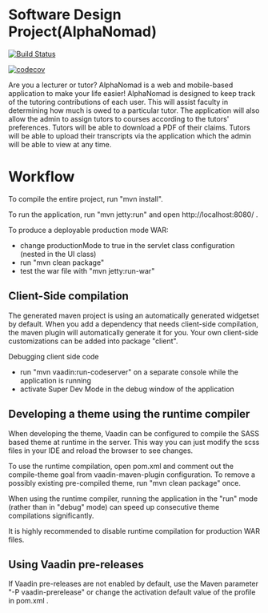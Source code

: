 # Software Design Project(AlphaNomad)

[![Build Status](https://travis-ci.org/aalphanomad/Software_Design_Project.svg?branch=test2)](https://travis-ci.org/aalphanomad/Software_Design_Project)

[![codecov](https://codecov.io/gh/aalphanomad/Software_Design_Project/branch/test2/graph/badge.svg)](https://codecov.io/gh/aalphanomad/Software_Design_Project)


Are you a lecturer or tutor? AlphaNomad is a web and mobile-based application to make your life easier! AlphaNomad is designed to keep track of the tutoring contributions of each user. This will assist faculty in determining how much is owed to a particular tutor. The application will also allow the admin to assign tutors to courses according to the tutors' preferences. Tutors will be able to download a PDF of their claims. Tutors will be able to upload their transcripts via the application which the admin will be able to view at any time.


Workflow
========

To compile the entire project, run "mvn install".

To run the application, run "mvn jetty:run" and open http://localhost:8080/ .

To produce a deployable production mode WAR:
- change productionMode to true in the servlet class configuration (nested in the UI class)
- run "mvn clean package"
- test the war file with "mvn jetty:run-war"

Client-Side compilation
-------------------------

The generated maven project is using an automatically generated widgetset by default. 
When you add a dependency that needs client-side compilation, the maven plugin will 
automatically generate it for you. Your own client-side customizations can be added into
package "client".

Debugging client side code
  - run "mvn vaadin:run-codeserver" on a separate console while the application is running
  - activate Super Dev Mode in the debug window of the application

Developing a theme using the runtime compiler
-------------------------

When developing the theme, Vaadin can be configured to compile the SASS based
theme at runtime in the server. This way you can just modify the scss files in
your IDE and reload the browser to see changes.

To use the runtime compilation, open pom.xml and comment out the compile-theme 
goal from vaadin-maven-plugin configuration. To remove a possibly existing 
pre-compiled theme, run "mvn clean package" once.

When using the runtime compiler, running the application in the "run" mode 
(rather than in "debug" mode) can speed up consecutive theme compilations
significantly.

It is highly recommended to disable runtime compilation for production WAR files.

Using Vaadin pre-releases
-------------------------

If Vaadin pre-releases are not enabled by default, use the Maven parameter
"-P vaadin-prerelease" or change the activation default value of the profile in pom.xml .
